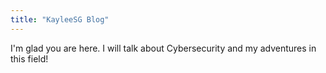 ```yaml
---
title: "KayleeSG Blog"
---
```


I'm glad you are here. I will talk about Cybersecurity and my adventures in this field!
